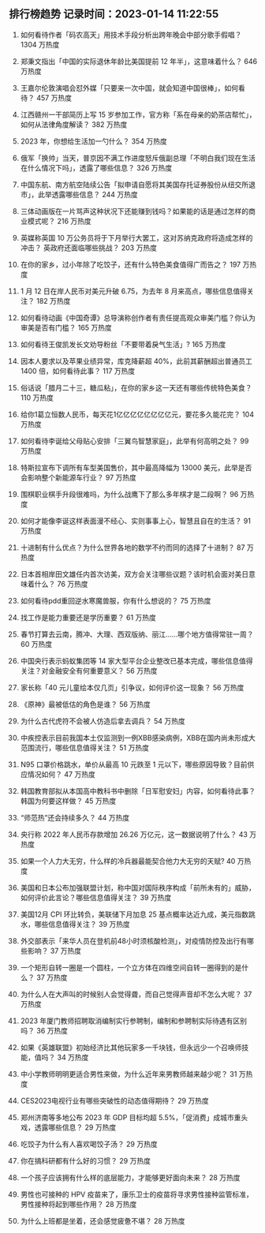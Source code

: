 
## 排行榜趋势 记录时间：2023-01-14 11:22:55
  
  1. 如何看待作者「码农高天」用技术手段分析出跨年晚会中部分歌手假唱？ 1304 万热度
    
  2. 郑秉文指出「中国的实际退休年龄比美国提前 12 年半」，这意味着什么？ 646 万热度
    
  3. 王嘉尔伦敦演唱会怼外媒「只要来一次中国，就会知道中国很棒」，如何看待？ 457 万热度
    
  4. 江西赣州一干部简历上写 15 岁参加工作，官方称「系在母亲的奶茶店帮忙」，如何从法律角度解读？ 382 万热度
    
  5. 2023 年，你想给生活加一勺什么？ 354 万热度
    
  6. 俄军「换帅」当天，普京因不满工作进度怒斥俄副总理「不明白我们现在生活在什么情况下吗」，透露了哪些信息？ 326 万热度
    
  7. 中国东航、南方航空陆续公告「拟申请自愿将其美国存托证券股份从纽交所退市」，此举透露哪些信息？ 244 万热度
    
  8. 三体动画版在一片骂声这种状况下还能赚到钱吗？如果能的话是通过怎样的商业模式呢？ 216 万热度
    
  9. 英媒称英国 10 万公务员将于下月举行大罢工，这对苏纳克政府将造成怎样的冲击？ 英政府还面临哪些挑战？ 203 万热度
    
  10. 在你的家乡，过小年除了吃饺子，还有什么特色美食值得广而告之？ 197 万热度
    
  11. 1 月 12 日在岸人民币对美元升破 6.75，为去年 8 月来高点，哪些信息值得关注？ 182 万热度
    
  12. 如何看待动画《中国奇谭》总导演称创作者有责任提高观众审美门槛？你认为审美是否有门槛？ 165 万热度
    
  13. 如何看待王俊凯发长文劝导粉丝「不要带着戾气生活」? 165 万热度
    
  14. 因本人要求以及苹果业绩异常，库克降薪超 40%，此前其薪酬超出普通员工 1400 倍，如何看待此事？ 117 万热度
    
  15. 俗话说「腊月二十三，糖瓜粘」，在你的家乡这一天还有哪些传统特色美食？ 110 万热度
    
  16. 给你1葛立恒数人民币，每天花1亿亿亿亿亿亿亿亿元，要花多久能花完？ 104 万热度
    
  17. 如何看待李诞给父母贴心安排「三翼鸟智慧家庭」，此举有何高明之处？ 99 万热度
    
  18. 特斯拉宣布下调所有车型美国售价，其中最高降幅为 13000 美元，此举是否会影响整个新能源车行业？ 97 万热度
    
  19. 围棋职业棋手升段很难吗，为什么战鹰下了那么多年棋才是二段啊？ 96 万热度
    
  20. 如何才能像李诞这样表面漫不经心、实则事事上心，智慧且自在的生活？ 91 万热度
    
  21. 十进制有什么优点？为什么世界各地的数学不约而同的选择了十进制？ 87 万热度
    
  22. 日本首相岸田文雄任内首次访美，双方会关注哪些议题？该时机会面对美日意味着什么？ 76 万热度
    
  23. 如何看待pdd重回逆水寒魔兽服，你有什么想说的？ 75 万热度
    
  24. 找工作是能力重要还是学历重要？ 61 万热度
    
  25. 春节打算去云南，腾冲、大理、西双版纳、丽江......哪个地方值得常驻一周？ 60 万热度
    
  26. 中国央行表示蚂蚁集团等 14 家大型平台企业整改已基本完成，哪些信息值得关注？对金融安全有何重要意义？ 56 万热度
    
  27. 家长称「40 元儿童绘本仅几页」引争议，如何评价这一现象？ 56 万热度
    
  28. 《原神》最被低估的角色是谁？ 56 万热度
    
  29. 为什么古代虎符不会被人仿造后拿去调兵？ 54 万热度
    
  30. 中疾控表示目前我国本土仅监测到一例XBB感染病例，XBB在国内尚未形成大范围流行，哪些信息值得关注？ 51 万热度
    
  31. N95 口罩价格跳水，单价从最高 10 元跌至 1 元以下，哪些原因导致？目前供应情况如何？ 47 万热度
    
  32. 韩国教育部拟从本国高中教科书中删除「日军慰安妇」内容，如何看待此事？韩国为何要这样做？ 45 万热度
    
  33. “师范热”还会持续多久？ 44 万热度
    
  34. 央行称 2022 年人民币存款增加 26.26 万亿元，这一数据说明了什么？ 43 万热度
    
  35. 如果一个人力大无穷，什么样的冷兵器最能契合他力大无穷的天赋? 40 万热度
    
  36. 美国和日本公布加强联盟计划，称中国对国际秩序构成「前所未有的」威胁，如何评价此言论？哪些信息值得关注？ 39 万热度
    
  37. 美国12月 CPI 环比转负，美联储下月加息 25 基点概率达近九成，美元指数跳水，哪些信息值得关注？ 39 万热度
    
  38. 外交部表示「来华人员在登机前48小时须核酸检测」，对疫情防控及出行有哪些影响？ 37 万热度
    
  39. 一个矩形自转一圈是一个圆柱，一个立方体在四维空间自转一圈得到的是什么？ 37 万热度
    
  40. 为什么人在大声叫的时候别人会觉得聋，而自己觉得声音却不怎么大呢？ 37 万热度
    
  41. 2023 年厦门教师招聘取消编制实行参聘制，编制和参聘制实际待遇有区别吗？ 36 万热度
    
  42. 如果《英雄联盟》初始经济比其他玩家多一千块钱，但永远少一个召唤师技能，值吗？ 34 万热度
    
  43. 中小学教师明明更适合男性来做，为什么近年来男教师越来越少呢？ 31 万热度
    
  44. CES2023电视行业有哪些突破性的动态值得期待？ 29 万热度
    
  45. 郑州济南等多地公布 2023 年 GDP 目标均超 5.5%，「促消费」成城市重头戏，透露哪些信息？ 29 万热度
    
  46. 吃饺子为什么有人喜欢喝饺子汤？ 29 万热度
    
  47. 你在搞科研都有什么好的习惯？ 29 万热度
    
  48. 一个孩子应该拥有什么样的底层能力，才能够更好面向未来？ 28 万热度
    
  49. 男性也可接种的 HPV 疫苗来了，康乐卫士的疫苗将寻求男性接种监管标准，男性接种将起到哪些作用？ 28 万热度
    
  50. 为什么上班都是坐着，还会感觉疲惫不堪？ 28 万热度
    